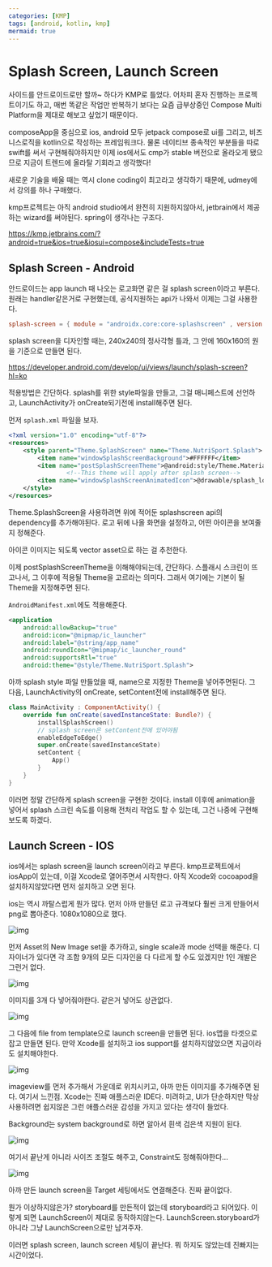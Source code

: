 ```yaml
---
categories: [KMP]
tags: [android, kotlin, kmp]
mermaid: true
---
```


# Splash Screen, Launch Screen

사이드를 안드로이드로만 할까~ 하다가 KMP로 틀었다. 어차피 혼자 진행하는 프로젝트이기도 하고, 매번 똑같은 작업만 반복하기 보다는 요즘 급부상중인 Compose Multi Platform을 제대로 해보고 싶었기 때문이다.

composeApp을 중심으로 ios, android 모두 jetpack compose로 ui를 그리고, 비즈니스로직을 kotlin으로 작성하는 프레임워크다. 물론 네이티브 종속적인 부분들을 따로 swift를 써서 구현해줘야하지만 이제 ios에서도 cmp가 stable 버전으로 올라오게 됐으므로 지금이 트렌드에 올라탈 기회라고 생각했다!

새로운 기술을 배울 때는 역시 clone coding이 최고라고 생각하기 때문에, udmey에서 강의를 하나 구매했다.

kmp프로젝트는 아직 android studio에서 완전히 지원하지않아서, jetbrain에서 제공하는 wizard를 써야된다. spring이 생각나는 구조다.

https://kmp.jetbrains.com/?android=true&ios=true&iosui=compose&includeTests=true

## Splash Screen - Android

안드로이드는 app launch 때 나오는 로고화면 같은 걸 splash screen이라고 부른다. 원래는 handler같은거로 구현했는데, 공식지원하는 api가 나와서 이제는 그걸 사용한다.

```toml
splash-screen = { module = "androidx.core:core-splashscreen" , version.ref ="1.0.1" } 
```

splash screen을 디자인할 때는, 240x240의 정사각형 틀과, 그 안에 160x160의 원을 기준으로 만들면 된다. 

https://developer.android.com/develop/ui/views/launch/splash-screen?hl=ko

적용방법은 간단하다. splash를 위한 style파일을 만들고, 그걸 매니페스트에 선언하고, LaunchActivity가 onCreate되기전에 install해주면 된다.

먼저 `splash.xml` 파일을 보자.

```xml
<?xml version="1.0" encoding="utf-8"?>
<resources>
    <style parent="Theme.SplashScreen" name="Theme.NutriSport.Splash">
        <item name="windowSplashScreenBackground">#FFFFFF</item>
        <item name="postSplashScreenTheme">@android:style/Theme.Material.Light.NoActionBar</item>
				<!--This theme will apply after splash screen-->
        <item name="windowSplashScreenAnimatedIcon">@drawable/splash_logo</item>
    </style>
</resources>
```

Theme.SplashScreen을 사용하려면 위에 적어둔 splashscreen api의 dependency를 추가해야된다. 로고 뒤에 나올 화면을 설정하고, 어떤 아이콘을 보여줄지 정해준다. 

아이콘 이미지는 되도록 vector asset으로 하는 걸 추천한다.

이제 postSplashScreenTheme을 이해해야되는데, 간단하다. 스플래시 스크린이 뜨고나서, 그 이후에 적용될 Theme을 고르라는 의미다. 그래서 여기에는 기본이 될 Theme을 지정해주면 된다.

`AndroidManifest.xml`에도 적용해준다.

```xml
<application
    android:allowBackup="true"
    android:icon="@mipmap/ic_launcher"
    android:label="@string/app_name"
    android:roundIcon="@mipmap/ic_launcher_round"
    android:supportsRtl="true"
    android:theme="@style/Theme.NutriSport.Splash">
```

아까 splash style 파일 만들었을 때, name으로 지정한 Theme을 넣어주면된다. 그 다음, LaunchActivity의 onCreate, setContent전에 install해주면 된다. 

```kotlin
class MainActivity : ComponentActivity() {
    override fun onCreate(savedInstanceState: Bundle?) {
        installSplashScreen()
        // splash screen은 setContent전에 있어야됨
        enableEdgeToEdge()
        super.onCreate(savedInstanceState)
        setContent {
            App()
        }
    }
}
```

이러면 정말 간단하게 splash screen을 구현한 것이다. install 이후에 animation을 넣어서 splash 스크린 속도를 이용해 전처리 작업도 할 수 있는데, 그건 나중에 구현해보도록 하겠다. 

## Launch Screen - IOS

ios에서는 splash screen을 launch screen이라고 부른다. kmp프로젝트에서 iosApp이 있는데, 이걸 Xcode로 열어주면서 시작한다. 아직 Xcode와 cocoapod을 설치하지않았다면 먼저 설치하고 오면 된다.

ios는 역시 까탈스럽게 뭔가 많다. 먼저 아까 만들던 로고 규격보다 훨씬 크게 만들어서 png로 뽑아준다. 1080x1080으로 했다.

![img](/assets/img/post/0529/1.png)

먼저 Asset의 New Image set을 추가하고, single scale과 mode 선택을 해준다. 디자이너가 있다면 각 조합 9개의 모든 디자인을 다 다르게 할 수도 있겠지만 1인 개발은 그런거 없다.

![img](/assets/img/post/0529/2.png)

이미지를 3개 다 넣어줘야한다. 같은거 넣어도 상관없다.

![img](/assets/img/post/0529/3.png)

그 다음에 file from template으로 launch screen을 만들면 된다. ios앱을 타겟으로 잡고 만들면 된다. 만약 Xcode를 설치하고 ios support를 설치하지않았으면 지금이라도 설치해야한다.

![img](/assets/img/post/0529/4.png)

imageview를 먼저 추가해서 가운데로 위치시키고,  아까 만든 이미지를 추가해주면 된다. 여기서 느낀점. Xcode는 진짜 애플스러운 IDE다. 미려하고, UI가 단순하지만 막상 사용하려면 쉽지않은 그런 애플스러운 감성을 가지고 있다는 생각이 들었다.

Background는 system background로 하면 알아서 흰색 검은색 지원이 된다.

![img](/assets/img/post/0529/5.png)

여기서 끝난게 아니라 사이즈 조절도 해주고, Constraint도 정해줘야한다...

![img](/assets/img/post/0529/6.png)

아까 만든 launch screen을 Target 세팅에서도 연결해준다. 진짜 끝이없다.

뭔가 이상하지않은가? storyboard를 만든적이 없는데 storyboard라고 되어있다. 이렇게 되면 LaunchScreen이 제대로 동작하지않는다. 
LaunchScreen.storyboard가 아니라 그냥 LaunchScreen으로만 남겨주자.

이러면 splash screen, launch screen 세팅이 끝난다. 뭐 하지도 않았는데 진빠지는 시간이었다.
